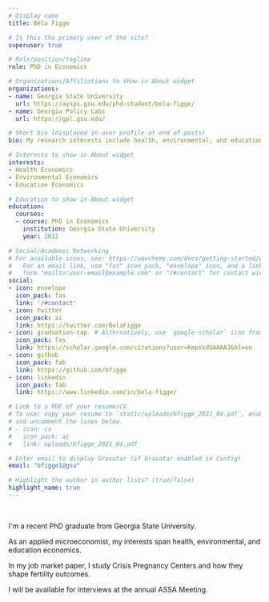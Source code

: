 ```yaml
---
# Display name
title: Béla Figge

# Is this the primary user of the site?
superuser: true

# Role/position/tagline
role: PhD in Economics

# Organizations/Affiliations to show in About widget
organizations:
- name: Georgia State University
  url: https://aysps.gsu.edu/phd-student/bela-figge/
- name: Georgia Policy Labs
  url: https://gpl.gsu.edu/

# Short bio (displayed in user profile at end of posts)
bio: My research interests include health, environmental, and education economics

# Interests to show in About widget
interests:
- Health Economics
- Environmental Economics
- Education Economics

# Education to show in About widget
education:
  courses:
  - course: PhD in Economics
    institution: Georgia State University
    year: 2022 

# Social/Academic Networking
# For available icons, see: https://wowchemy.com/docs/getting-started/page-builder/#icons
#   For an email link, use "fas" icon pack, "envelope" icon, and a link in the
#   form "mailto:your-email@example.com" or "/#contact" for contact widget.
social:
- icon: envelope
  icon_pack: fas
  link: '/#contact'
- icon: twitter
  icon_pack: ai
  link: https://twitter.com/BelaFigge
- icon: graduation-cap  # Alternatively, use `google-scholar` icon from `ai` icon pack
  icon_pack: fas
  link: https://scholar.google.com/citations?user=KmpVxdUAAAAJ&hl=en
- icon: github
  icon_pack: fab
  link: https://github.com/bfigge
- icon: linkedin
  icon_pack: fab
  link: https://www.linkedin.com/in/bela-figge/

# Link to a PDF of your resume/CV.
# To use: copy your resume to `static/uploads/bfigge_2021_04.pdf`, enable `ai` icons in `params.toml`, 
# and uncomment the lines below.
# - icon: cv
#   icon_pack: ai
#   link: uploads/bfigge_2021_04.pdf

# Enter email to display Gravatar (if Gravatar enabled in Config)
email: "bfigge1@gsu"

# Highlight the author in author lists? (true/false)
highlight_name: true
---
```

<br>

I'm a recent PhD graduate from Georgia State University. 

As an applied microeconomist, my interests span health, environmental, and education economics. 

In my job market paper, I study Crisis Pregnancy Centers and how they shape fertility outcomes. 

I will be available for interviews at the annual ASSA Meeting.
